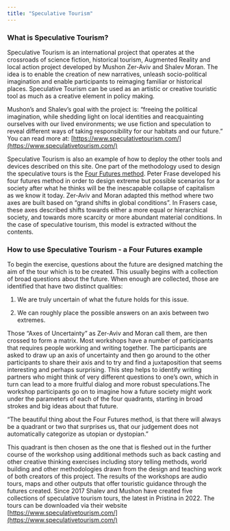 ```yaml
---
title: "Speculative Tourism"
---
```


### What is Speculative Tourism?

Speculative Tourism is an international project that operates at the crossroads of
science fiction, historical tourism, Augmented Reality and local action project
developed by Mushon Zer-Aviv and Shalev Moran. The idea is to enable the creation of new narratives, unleash
socio-political imagination and enable participants to reimaging familiar or historical
places. Speculative Tourism can be used as an artistic or creative touristic tool as
much as a creative element in policy making. 

Mushon’s and Shalev’s goal with the project is:
“freeing the political imagination, while shedding light on local identities
and reacquainting ourselves with our lived environments; we use fiction
and speculation to reveal different ways of taking responsibility for our
habitats and our future.” You can read more at: [https://www.speculativetourism.com/](https://www.speculativetourism.com/)

Speculative Tourism is also an example of how to deploy the other tools and devices described on this site. One part of the methodology used to design the speculative tours is the [Four Futures method](../../../pages/devices/fourfutures). Peter Frase developed his four futures
method in order to design extreme but possible scenarios for a society after what he
thinks will be the inescapable collapse of capitalism as we know it today. Zer-Aviv
and Moran adapted this method where two axes are built based on “grand shifts in
global conditions”. In Frasers case, these axes described shifts towards either a more
equal or hierarchical society, and towards more scarcity or more abundant material
conditions. In the case of speculative tourism, this model is extracted without the
contents.

### How to use Speculative Tourism - a Four Futures example

To begin the exercise, questions about the future are designed matching the aim of
the tour which is to be created. This usually begins with a collection of broad
questions about the future. When enough are collected, those are identified that have
two distinct qualities:

1. We are truly uncertain of what the future holds for this issue.

2. We can roughly place the possible answers on an axis between two extremes.

Those “Axes of Uncertainty” as Zer-Aviv and Moran call them, are then crossed to
form a matrix. Most workshops have a number of participants that requires people working and
writing together. The participants are asked to draw up an axis of uncertainty and
then go around to the other participants to share their axis and to try and find a
juxtaposition that seems interesting and perhaps surprising. This step helps to
identify writing partners who might think of very different questions to one’s own,
which in turn can lead to a more fruitful dialog and more robust speculations.The
workshop participants go on to imagine how a future society might work under the
parameters of each of the four quadrants, starting in broad strokes and big ideas
about that future.

“The beautiful thing about the Four Futures method, is that there will
always be a quadrant or two that surprises us, that our judgement does
not automatically categorize as utopian or dystopian.”

This quadrant is then chosen as the one that is fleshed out in the further course of
the workshop using additional methods such as back casting and other creative
thinking exercises including story telling methods, world building and other
methodologies drawn from the design and teaching work of both creators of this
project. The results of the workshops are audio tours, maps and other outputs that
offer touristic guidance through the futures created. Since 2017 Shalev and Mushon
have created five collections of speculative tourism tours, the latest in Pristina in
2022. The tours can be downloaded via their website
[https://www.speculativetourism.com/](https://www.speculativetourism.com/)
